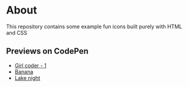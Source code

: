 # About
This repository contains some example fun icons built purely with 
HTML and CSS

## Previews on CodePen

- [Girl coder - 1](https://codepen.io/shaqayeq/pen/LYBXzLP)
- [Banana](https://codepen.io/shaqayeq/pen/ZEjmdaz)
- [Lake night](https://codepen.io/shaqayeq/pen/zYLyxzd)